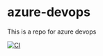 # azure-devops
This is a repo for azure devops

[![CI](https://github.com/Aninhas190/azure-devops/actions/workflows/main.yml/badge.svg)](https://github.com/Aninhas190/azure-devops/actions/workflows/main.yml)
